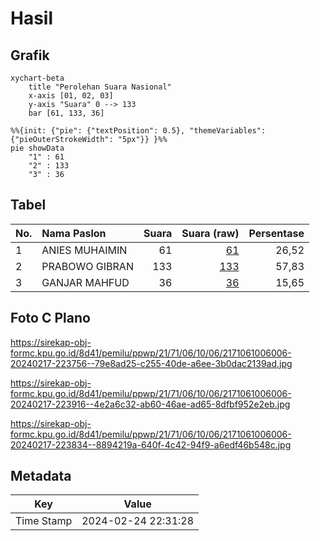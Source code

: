 # Hasil

## Grafik

```mermaid
xychart-beta
    title "Perolehan Suara Nasional"
    x-axis [01, 02, 03]
    y-axis "Suara" 0 --> 133
    bar [61, 133, 36]
```

```mermaid
%%{init: {"pie": {"textPosition": 0.5}, "themeVariables": {"pieOuterStrokeWidth": "5px"}} }%%
pie showData
    "1" : 61
    "2" : 133
    "3" : 36
```

## Tabel

| No. | Nama Paslon    | Suara | Suara (raw) | Persentase |
|:--- |:-------------- | -----:| -----------:| ----------:|
| 1   | ANIES MUHAIMIN | 61    | [61][p-1]   | 26,52      |
| 2   | PRABOWO GIBRAN | 133   | [133][p-2]  | 57,83      |
| 3   | GANJAR MAHFUD  | 36    | [36][p-3]   | 15,65      |


[p-1]: https://github.com/gigit-pemilu/pemilu-2024/blob/main/pilpres/hitung-suara/sub/21-kepulauan-riau/sub/71-kota-batam/sub/06-lubuk-baja/sub/1006-baloi-indah/sub/006-tps/sub/paslon-1.txt
[p-2]: https://github.com/gigit-pemilu/pemilu-2024/blob/main/pilpres/hitung-suara/sub/21-kepulauan-riau/sub/71-kota-batam/sub/06-lubuk-baja/sub/1006-baloi-indah/sub/006-tps/sub/paslon-2.txt
[p-3]: https://github.com/gigit-pemilu/pemilu-2024/blob/main/pilpres/hitung-suara/sub/21-kepulauan-riau/sub/71-kota-batam/sub/06-lubuk-baja/sub/1006-baloi-indah/sub/006-tps/sub/paslon-3.txt

## Foto C Plano

https://sirekap-obj-formc.kpu.go.id/8d41/pemilu/ppwp/21/71/06/10/06/2171061006006-20240217-223756--79e8ad25-c255-40de-a6ee-3b0dac2139ad.jpg

https://sirekap-obj-formc.kpu.go.id/8d41/pemilu/ppwp/21/71/06/10/06/2171061006006-20240217-223916--4e2a6c32-ab60-46ae-ad65-8dfbf952e2eb.jpg

https://sirekap-obj-formc.kpu.go.id/8d41/pemilu/ppwp/21/71/06/10/06/2171061006006-20240217-223834--8894219a-640f-4c42-94f9-a6edf46b548c.jpg


## Metadata

| Key        | Value               |
| ---------- | ------------------- |
| Time Stamp | 2024-02-24 22:31:28 |



